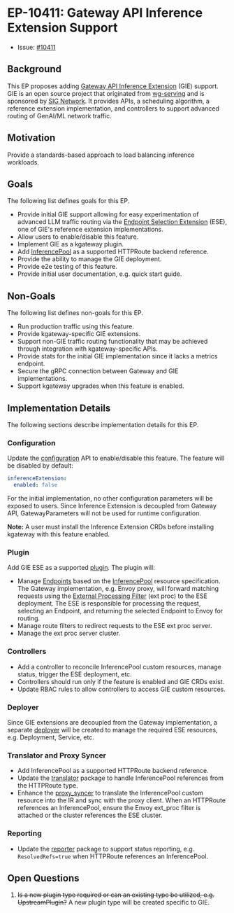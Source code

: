 # EP-10411: Gateway API Inference Extension Support

* Issue: [#10411](https://github.com/kgateway-dev/kgateway/issues/10411)

## Background

This EP proposes adding [Gateway API Inference Extension](https://github.com/kubernetes-sigs/gateway-api-inference-extension/tree/main) (GIE) support. GIE is an open source project that originated from [wg-serving](https://github.com/kubernetes/community/tree/master/wg-serving) and is sponsored by [SIG Network](https://github.com/kubernetes/community/blob/master/sig-network/README.md#gateway-api-inference-extension). It provides APIs, a scheduling algorithm, a reference extension implementation, and controllers to support advanced routing of GenAI/ML network traffic.

## Motivation

Provide a standards-based approach to load balancing inference workloads.

## Goals

The following list defines goals for this EP.

* Provide initial GIE support allowing for easy experimentation of advanced LLM traffic routing via the [Endpoint Selection Extension](https://gateway-api-inference-extension.sigs.k8s.io/#endpoint-selection-extension) (ESE), one of GIE's reference extension implementations.
* Allow users to enable/disable this feature.
* Implement GIE as a kgateway plugin.
* Add [InferencePool](https://github.com/kubernetes-sigs/gateway-api-inference-extension/blob/main/api/v1alpha1/inferencepool_types.go) as a supported HTTPRoute backend reference.
* Provide the ability to manage the GIE deployment.
* Provide e2e testing of this feature.
* Provide initial user documentation, e.g. quick start guide.

## Non-Goals

The following list defines non-goals for this EP.

* Run production traffic using this feature.
* Provide kgateway-specific GIE extensions.
* Support non-GIE traffic routing functionality that may be achieved through integration with kgateway-specific APIs.
* Provide stats for the initial GIE implementation since it lacks a metrics endpoint.
* Secure the gRPC connection between Gateway and GIE implementations.
* Support kgateway upgrades when this feature is enabled.

## Implementation Details

The following sections describe implementation details for this EP.

### Configuration

Update the [configuration](https://github.com/kgateway-dev/kgateway/blob/main/install/helm/kgateway/values.yaml) API to enable/disable this feature.
The feature will be disabled by default:

```yaml
inferenceExtension:
  enabled: false
```

For the initial implementation, no other configuration parameters will be exposed to users. Since Inference Extension is decoupled from Gateway API,
GatewayParameters will not be used for runtime configuration.

__Note:__ A user must install the Inference Extension CRDs before installing kgateway with this feature enabled.

### Plugin

Add GIE ESE as a supported [plugin](https://github.com/kgateway-dev/kgateway/tree/main/internal/kgateway/extensions2/plugins). The plugin will:

* Manage [Endpoints](https://www.envoyproxy.io/docs/envoy/latest/api-v3/config/endpoint/endpoint.html) based on the [InferencePool](https://gateway-api-inference-extension.sigs.k8s.io/api-types/inferencepool/) resource specification. The Gateway implementation, e.g. Envoy proxy, will forward matching requests using the [External Processing Filter](https://www.envoyproxy.io/docs/envoy/latest/api-v3/extensions/filters/http/ext_proc/v3/ext_proc.proto#external-processing-filter-proto) (ext proc) to the ESE deployment. The ESE is responsible for processing the request, selecting an Endpoint, and returning the selected Endpoint to Envoy for routing.
* Manage route filters to redirect requests to the ESE ext proc server.
* Manage the ext proc server cluster.

### Controllers

* Add a controller to reconcile InferencePool custom resources, manage status, trigger the ESE deployment, etc.
* Controllers should run only if the feature is enabled and GIE CRDs exist.
* Update RBAC rules to allow controllers to access GIE custom resources.

### Deployer

Since GIE extensions are decoupled from the Gateway implementation, a separate [deployer](https://github.com/kgateway-dev/kgateway/tree/main/internal/kgateway/deployer)
will be created to manage the required ESE resources, e.g. Deployment, Service, etc.

### Translator and Proxy Syncer

* Add InferencePool as a supported HTTPRoute backend reference.
* Update the [translator](https://github.com/kgateway-dev/kgateway/tree/main/internal/kgateway/translator) package to handle InferencePool references from the HTTPRoute type.
* Enhance the [proxy_syncer](https://github.com/kgateway-dev/kgateway/tree/main/projects/gateway2/proxy_syncer) to translate the InferencePool custom resource into the IR and sync with the proxy client. When an HTTPRoute references an InferencePool, ensure the Envoy ext_proc filter is attached or the cluster references the ESE cluster.

### Reporting

* Update the [reporter](https://github.com/kgateway-dev/kgateway/tree/main/projects/gateway2/reports) package to support status reporting, e.g. `ResolvedRefs=true` when HTTPRoute references an InferencePool.

## Open Questions

1. ~~Is a new plugin type required or can an existing type be utilized, e.g. UpstreamPlugin?~~ A new plugin type will be created specific to GIE.
